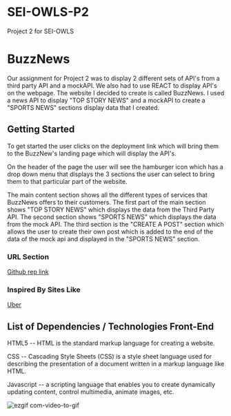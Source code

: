 # SEI-OWLS-P2
Project 2 for SEI-OWLS



# BuzzNews

Our assignment for Project 2 was to display 2 different sets of API's from a third party API and a mockAPI. We also had to use REACT to display API's on the webpage. The website I decided to create is called BuzzNews. I used a news API to display "TOP STORY NEWS" and a mockAPI to create a "SPORTS NEWS" sections display data that I created.

## Getting Started

To get started the user clicks on the deployment link which will bring them to the BuzzNew's landing page which will display the API's.

On the header of the page the user will see the hamburger icon which has a drop down menu that displays the 3 sections the user can select to bring them to that particular part of the website.

The main content section shows all the different types of services that BuzzNews offers to their customers. The first part of the main section shows "TOP STORY NEWS" which displays the data from the Third Party API. The second section shows "SPORTS NEWS" which displays the data from the mock API. The third section is the "CREATE A POST" section which allows the user to create their own post which is added to the end of the data of the mock api and displayed in the "SPORTS NEWS" section.

### URL Section

[Github rep link](https://tk9285.github.io/SEI-OWLS-P1/)


### Inspired By Sites Like

[Uber](https://www.uber.com/)

## List of Dependencies / Technologies Front-End

HTML5 -- HTML is the standard markup language for creating a website.

CSS -- Cascading Style Sheets (CSS) is a style sheet language used for describing the presentation of a document written in a markup language like HTML.

Javascript -- a scripting language that enables you to create dynamically updating content, control multimedia, animate images, etc.

![ezgif com-video-to-gif](https://user-images.githubusercontent.com/53023966/68064484-8a0e7800-fcf2-11e9-952c-8e3a1e21bdb1.gif)

